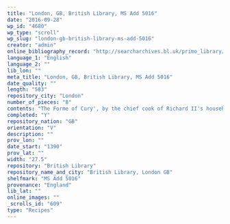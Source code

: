 ```yaml
---
title: "London, GB, British Library, MS Add 5016"
date: "2016-09-28"
wp_id: "4680"
wp_type: "scroll"
wp_slug: "london-gb-british-library-ms-add-5016"
creator: "admin"
online_bibliography_record: "http://searcharchives.bl.uk/primo_library/libweb/action/display.do?tabs=detailsTab&ct=display&fn=search&doc=IAMS032-002110532&indx=2&recIds=IAMS032-002110532&recIdxs=1&elementId=1&renderMode=poppedOut&displayMode=full&frbrVersion=&dscnt=1&frbg=&scp.scps=scope%3A%28BL%29&tab=local&dstmp=1432920711827&srt=rank&mode=Basic&dum=true&vl(freeText0)=add+5016&vid=IAMS_VU2"
language_1: "English"
language_2: ""
lib_lon: ""
meta_title: "London, GB, British Library, MS Add 5016"
date_quality: ""
length: "583"
repository_city: "London"
number_of_pieces: "8"
contents: "The Forme of Cury', by the chief cook of Richard II's household."
completed: "Y"
repository_nation: "GB"
orientation: "V"
description: ""
prov_lon: ""
date_start: "1390"
prov_lat: ""
width: "27.5"
repository: "British Library"
repository_name_and_city: "British Library, London GB"
shelfmark: "MS Add 5016"
provenance: "England"
lib_lat: ""
online_images: ""
_scrolls_id: "609"
type: "Recipes"
---
```



